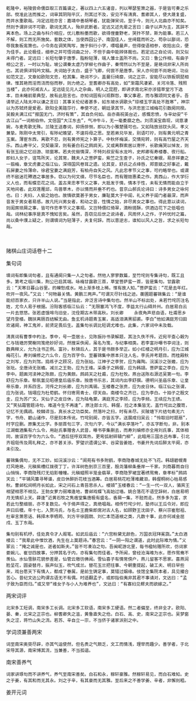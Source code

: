 <!-- { "loadSidebar": true } -->
    乾隆中，裕陵尝命儒臣取三百篇谱之，著以四上六五诸音，列以琴瑟笙箫之器，于是皆可奏之乐部。傥准此法而推之，词审其阴阳平仄，剂其过不及，安见不有清真、耆卿其人，使大晟复盛，而井水重歌哉。冯定远班亦言：嘉靖中善胡琴者，犹能弹宋词，至于今，则元人北曲亦不知矣。然则予谓非词不可歌，歌词无其人，殆非武断者。定远又述先辈之言曰：曲子以声为主，其辞不离本色。场上之曲与科介相应，优儿敷粉墨而歌，欲得俚童野老，哭抃不禁，斯为能事。若三人不解，则工而无所施矣。套数之体，当使西园公子、南国佳人，坐绮筵而听之。苟杂以鄙词，恐辱我象板鸾箫也。小令务在调笑陶写，施于斜行小字，嘌唱曼声，但得俊语相参，收拾出众，便为佳手。此论极佳，细参之并可悟词曲之分，不但于曲中能辨体裁也。若定远之自论词，则又似未得门者。定远曰：长短句肇于唐季，脂粉轻薄，端人雏士盖所不尚。又曰：鲁公作相，有曲子相公之言，一时以为耻。坡公谓秦太虚乃学柳七作曲子，秦愕然以为不至是，是艳词非宋人所尚也。其说俱详钝吟文稿。夫词始于太白，盛于飞卿，何尝不是唐季。宋人亦何尝不尚艳词，功业如范文正，文章如欧阳文忠，检其集，艳词不少。盖曼衍绮靡，词之正宗，安能尽以铁板铜琵相律。惟其艳而淫而浇而俗而秽，则力绝之。至耆卿亦有高处，如“渐霜风凄紧、关河冷落、残照当楼”，此亦何减古人。定远徒见元人之杂曲，明人之昆腔，即讲求南北宋亦涉猎草堂污下选本，目未睹前辈典型，故有此巵言也。亦知词固有兴观群怨，事父事君，而与雅颂同文者乎。吾请举近人陆太冲以谦之言曰：其事关伦纪者甚多，如东坡水调歌头“琼楼玉宇高处不胜寒”，神宗以为苏轼终是爱君。欧阳全美踏莎行，奉使不还，朝廷录其节，与洪忠宣江城梅花引数阕同揆。吴毅夫满江红“报国无门，济时有策”，其自负何如。岳亦斋祝英台近，感慨忠愤，与辛幼安“千古江山”一词相伯仲。文信国“大江东去”，气冲牛斗，无一毫委靡之色。刘须溪宝鼎现，词意凄婉，与麦秀歌无殊。兰陵王送春词，抑扬悱恻，即以为小雅楚骚可也。又如陆放翁钗头凤，孝义兼挚。陈刚中太常引，有陟屺赡望，不遑将母之思。至若弟兄华发，别语叮咛，则有黄元明之青玉案。薄宦东西，离歌不忍，则有黄师宪之卜算子。中秋怀梅溪，交情宛转，则有高竹屋之齐天乐。西山寿平父，交契最深，则有姜白石之鹧鸪天。又或离群索居以寄怀，长歌痛哭以悼友，则有张玉田之忆旧游、琐窗寒。若夫优俪情深，不特刘叔安有水龙吟，史邦卿有寿楼春、夜行船。即妇人女子，谊笃所天，论其常，魏夫人之菩萨蛮，紫竺之生查子，孙氏之忆秦娥，易彦祥妻之一翦梅，章文虎妻之临江仙，深得国风卷耳之遗。论其变，舒氏之点绛唇，郑意娘之好事近，戴石屏妻之怜薄命，徐君宝妻之满庭芳，有柏舟自矢之风。凡此忠孝节义之事，可约略举也。或谓终不敌迷花殢酒之事居多。窃以为何文缜，尽节名臣也，而有赠妓惠柔之作。真西山，作大学衍义人也，而有蝶恋花之词。盖古来忠孝节义之事，大抵发于情，情本于性，未有无情而能自立于天地间者。此双莲雁邱，鸟兽草木，亦以情而并垂不朽也。昔京山郝氏论诗曰：诗多男女之咏何也。曰：夫妇，人偷之始也。故情欲莫甚于男女，廉耻莫大于中闺，礼义养于闺门者最深，而声音发于男女者易感。故凡托兴男女者，和动之音，性情之始，非尽男女之事也。得此意以读词，则闺房琐屑之事，皆可作忠孝节义之事观。又岂特偎红倚翠，滴粉搓酥，供酒边花下之低唱也哉。词林纪事序是真不愧知言矣。虽然，吾窃见后世之说诗者，风雨怀人之作，子衿忧时之篇，尚以桑中濮上疑之，则谓填词为轻薄子，夫复何辞。而以意逆志，谁知以风人之旨，求之长短句哉。

　
 
赌棋山庄词话卷十二

集句词

    填词有即集词句者，且有通阕只集一人之句者。然他人寥寥数篇，至竹垞则专集诗句，既工且多。第考之临川集，荆公已启其端。咏梅甘露歌三首，草堂菩萨蛮一首，皆是集句。甘露歌云：“天寒日暮山谷里。的皪愁成水。地上渐多枝上稀。惟有故人知。”菩萨蛮云：“花是去年红。吹开一夜风。”又云：“何物最关情。黄鹏三两声。”可谓灭尽针线之迹。蘅圃题蕃锦集云：“是谁能纫百家衣，只许半山人说。”当是指此，非泛言诗中集句也。然半山不标出处，未若竹垞历注名姓，尤令人易于根据。汾阳客感临江仙云：“无限塞鸿飞不度，李益太行山碍并州。白居易白云一片去悠悠。张若虚饿啼乌旧垒，沈佺期古木带高秋。刘长卿    永夜角声悲自语，杜甫思乡望月登楼。魏扶离肠百结解无由。鱼玄机诗题青玉案，高适泪满黑貂裘。李白”他如满庭芳归田欢诸阕，神工鬼斧，前贤定畏后生。盖集句长调比短调尤难也。此集，六家词中未及载。

    清真词有曹季中杓注。季中，号一壶居士，见陈振孙书录解题，其注久佚不传。近宛平查心榖为仁与钱塘厉樊榭同笺绝妙好词，然搜采佚闻，虽名为笺，与纪事相类。若李富孙曝书亭词注，则数典释义，允为注书正例。富孙，秋锦后人，其于是书颇多举正。如小红楼之明月引，应为江城梅花引。寿刘编修之六么令，应为百字令。至蕃锦集中原本只注人名，李氏并考题目。而桂殿秋之刘写，应为刘驾。捣练子之顾况，应为张祜。江神子之李贺，应为雍陶。浣溪沙之张蟾，应为张玭。全唐诗无张蟾。减兰之王勃，应为王维。采桑子之韩偓，应为韩翃。菩萨蛮之李白，应为李中。题画河渎神之陈颇，应为黄颇。鹧鸪天之杜甫，应为杜牧。燕台送陈右源还吴第一句。李舒应为乐章。郁氛氲见昭德皇后庙乐章。按唐书乐志，其词内出李舒撰。德明兴圣庙乐章、让皇帝乐章，并系四言。河传之刘长卿，应为刘禹锡。玉楼春之张贲，应为皮日休。临江仙之张谓，应为张说。钱翊应为杜荀鹤。怀归寄周青士、缪天自。南楼令之齐已，应为李白。十拍子之殷文圭，应为苏广文。天仙子之皮日休，应为陆龟蒙。满庭芳之李颀，应为李频。王续应为王绩。又“笑拈霜管题诗句，难道今生不再逢”，原注郎士元、韩偓，捡之本集皆无，盖竹垞出之腹笥，记忆不无偶疏。校雠谛当，真长水之功臣矣。然落叶之扫，时有未尽。买陂塘下片结句素无六字，书舟、碧山诸作，尽是刻本传讹。竹垞别阕，亦皆五字。送展成归吴云：“怜取旧时题扇”，时字应删。原集无比字。多丽首句三字，次句六字，今以“满长亭落叶”，亦五字断句，非。别本江湖载酒集有六么令，用赵氏事赠舍人武昔，曝书亭集删去，而寿刘编修亦全用刘氏事，其体相同，故误百字令为六么令。“酒后狂呼双耳热，更弯弧射碎辕门柳”，此暗用三国志吕布事，引北齐祖珽传及周礼释之，亦不甚关涉。罗璧识遗谓公羊、谷梁皆姜姓，书姜开先词后醉太平阕，亦未引及。

    蕃锦集偶句，无不工妙。如浣溪沙云：“阆苑有书多附鹤，李商隐春城无处不飞花。韩翃碧幌青灯风艳艳，元稹紫槽红拨夜丁丁。许浑树色到京三百里，殷尧藩柳条垂岸一千家。刘商暮雨自归山悄悄，李商隐残灯无焰影幢幢。元稹蜡照半笼金翡翠，李商隐罗裙宜著绣鸳鸯，章孝标”鹧鸪天云：“平铺风簟寻琴谱，皮日休醉折花枝当酒筹。白居易桃花睑薄难藏泪，韩偓桐树心枯易感秋。曹邺松间明月长如此，宋之问石上青苔思杀人。楼熲”玉楼春云：“一生一代一双人，骆宾王相望相思不相见。王勃女萝力弱难逢地，曹邺戏蝶飞高始过墙。姚合落花不语空辞树，白居易明月无情却上天。薛逢”近黄石牧之隽痦堂集唐极有盛名，香屑一集，不胫而走。然多多为富，求若此匀整细丽，亦不复数见。今于倚声得之，真绝唱哉。相传竹垞少时，塾师以王瓜令对，即应声曰后稷。年十七，入赘冯氏，与名士王鹿柴即席对古人名，如顾野王沈田子、蔡兴宗崔慰祖、杜审言萧思话、韩择木李栖筠、刘方平徐圆朗、刘仁本范道根之类，凡数十事，此亦何减金屈戍、玉丁东哉。

    集句别有机杼，佳处真令才人阁笔。如武后庙云：“六宫粉黛无颜色，万国衣冠拜冕旒。”太白酒楼云：“我辈此中惟饮酒，先生在上莫题诗。”春宫云：“一阴一阳之谓道，此时此际难为情。”义冢云：“掩之诚是也，逝者如斯夫。”皆不可凑泊之句。吾闽昵游北里，每书楹帖赠所欢，仿词家娄婉儿、崔廿四故事，分押其名于内，亦有集句而佳者。予所闻，曾经沧海难为水，愿作鸳鸯不羡仙。水仙雪肤花貌参差是，仙管云璈彷佛闻。雪仙喜子有情常傍户，燕儿留客不思家。喜燕润脸呈花，圆姿替月，振声似玉，吹气成兰。替花玉兰把往事、今朝重提起，破工夫、明日早些来，戏台愿天下有情人，都成了眷属，是前生铸定事，莫错过姻缘。伎馆全集院本者，具见撮合苦心。昔纪文达公昀谓古语无不有偶。时适翻孟子，或即指伯夷非其君不事请对，文达曰：“孟子致为臣而归。”或又举“维女子与小人为难养也”，文达曰：“有寡妇见鳏夫而欲嫁之。”

两宋词评

    北宋多工短调，南宋多工长调。北宋多工软语，南宋多工硬语。然二者偏至，终非全才。欧阳、晏、秦，北宋之正宗也。柳耆卿失之滥，黄鲁直失之伧。白石、高、史，南宋之正宗也。吴梦窗失之涩，蒋竹山失之流。若苏、辛自立一宗，不当侪于诸家派别之中。

学词须兼善两宋

    词至南宋奥窔尽辟，亦其气运使然，但名贵之气颇乏，文工而情浅，理举而趣少。善学者，于北宋导其源，南宋博其流，当兼善，不当孤谐。

南宋善养气

    词家讲琢句而不讲养气，养气至南宋善矣。白石和永，稼轩豪雅。然稼轩易见，而白石难知。史之于姜，有其和而无其永。刘之于辛，有其豪而无其雅。至后来之不善学姜、辛者，非懈则粗。

姜开元词

